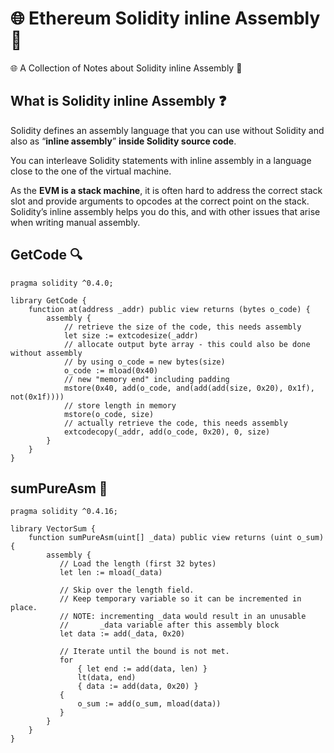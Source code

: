 # 🌐 Ethereum Solidity inline Assembly 🔧
🌐 A Collection of Notes about Solidity inline Assembly 🔧

##  What is Solidity inline Assembly ❓
Solidity defines an assembly language that you can use without Solidity and also as “**inline assembly**” **inside Solidity source code**. 

You can interleave Solidity statements with inline assembly in a language close to the one of the virtual machine.

As the **EVM is a stack machine**, it is often hard to address the correct stack slot and provide arguments to opcodes at the correct point on the stack. Solidity’s inline assembly helps you do this, and with other issues that arise when writing manual assembly.
## GetCode 🔍
```
pragma solidity ^0.4.0;

library GetCode {
    function at(address _addr) public view returns (bytes o_code) {
        assembly {
            // retrieve the size of the code, this needs assembly
            let size := extcodesize(_addr)
            // allocate output byte array - this could also be done without assembly
            // by using o_code = new bytes(size)
            o_code := mload(0x40)
            // new "memory end" including padding
            mstore(0x40, add(o_code, and(add(add(size, 0x20), 0x1f), not(0x1f))))
            // store length in memory
            mstore(o_code, size)
            // actually retrieve the code, this needs assembly
            extcodecopy(_addr, add(o_code, 0x20), 0, size)
        }
    }
}
```
## sumPureAsm 🔧
```
pragma solidity ^0.4.16;

library VectorSum {
    function sumPureAsm(uint[] _data) public view returns (uint o_sum) {
        assembly {
           // Load the length (first 32 bytes)
           let len := mload(_data)

           // Skip over the length field.
           // Keep temporary variable so it can be incremented in place.
           // NOTE: incrementing _data would result in an unusable
           //       _data variable after this assembly block
           let data := add(_data, 0x20)

           // Iterate until the bound is not met.
           for
               { let end := add(data, len) }
               lt(data, end)
               { data := add(data, 0x20) }
           {
               o_sum := add(o_sum, mload(data))
           }
        }
    }
}
```
